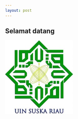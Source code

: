 ```yaml
---
layout: post
---
```



<h2> Selamat datang</h2>

<img src="/images/fulls/uin-suska.jpg" class="fit image">

